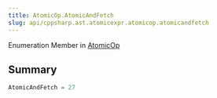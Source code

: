 ```yaml
---
title: AtomicOp.AtomicAndFetch
slug: api/cppsharp.ast.atomicexpr.atomicop.atomicandfetch
---
```

Enumeration Member in [AtomicOp](/api/cppsharp/ast/atomicexpr/atomicop)

## Summary



```csharp
AtomicAndFetch = 27
```

